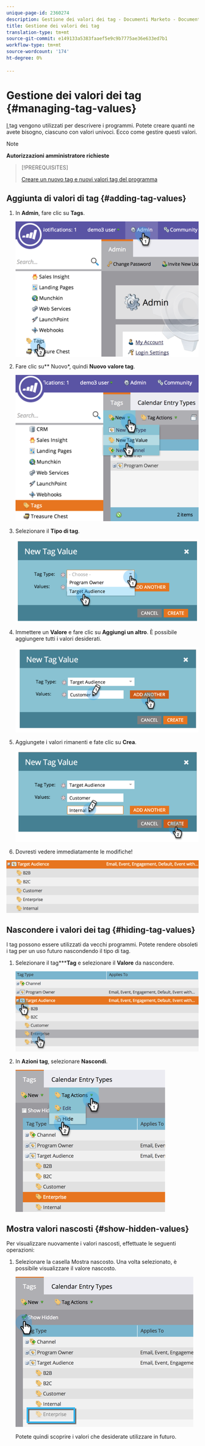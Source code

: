 ```yaml
---
unique-page-id: 2360274
description: Gestione dei valori dei tag - Documenti Marketo - Documentazione prodotto
title: Gestione dei valori dei tag
translation-type: tm+mt
source-git-commit: e149133a5383faaef5e9c9b7775ae36e633ed7b1
workflow-type: tm+mt
source-wordcount: '174'
ht-degree: 0%

---
```



# Gestione dei valori dei tag {#managing-tag-values}

[I ](../../../product-docs/core-marketo-concepts/programs/working-with-programs/understanding-tags.md) tag vengono utilizzati per descrivere i programmi. Potete creare quanti ne avete bisogno, ciascuno con valori univoci. Ecco come gestire questi valori.

>[!NOTE]
>
>**Autorizzazioni amministratore richieste**

>[!PREREQUISITES]
>
>[Creare un nuovo tag e nuovi valori tag del programma](create-a-new-program-tag-and-tag-values.md)

## Aggiunta di valori di tag {#adding-tag-values}

1. In **Admin**, fare clic su **Tags**.

   ![](assets/image2014-9-24-12-3a24-3a55.png)

1. Fare clic su** Nuovo*, quindi **Nuovo valore tag**.

   ![](assets/image2014-9-24-12-3a25-3a23.png)

1. Selezionare il **Tipo di tag**.

   ![](assets/image2014-9-24-12-3a26-3a2.png)

1. Immettere un **Valore** e fare clic su **Aggiungi un altro**. È possibile aggiungere tutti i valori desiderati.

   ![](assets/image2014-9-24-12-3a26-3a27.png)

1. Aggiungete i valori rimanenti e fate clic su **Crea**.

   ![](assets/image2014-9-24-12-3a26-3a55.png)

1. Dovresti vedere immediatamente le modifiche!

![](assets/image2014-9-24-12-3a27-3a34.png)

## Nascondere i valori dei tag {#hiding-tag-values}

I tag possono essere utilizzati da vecchi programmi. Potete rendere obsoleti i tag per un uso futuro nascondendo il tipo di tag.

1. Selezionare il tag*****Tag** e selezionare il **Valore** da nascondere.

   ![](assets/image2014-9-24-12-3a28-3a25.png)

1. In **Azioni tag**, selezionare **Nascondi**.

   ![](assets/image2014-9-24-12-3a29-3a4.png)

## Mostra valori nascosti {#show-hidden-values}

Per visualizzare nuovamente i valori nascosti, effettuate le seguenti operazioni:

1. Selezionare la casella Mostra nascosto. Una volta selezionato, è possibile visualizzare il valore nascosto.

   ![](assets/image2014-9-24-12-3a29-3a58.png)

   Potete quindi scoprire i valori che desiderate utilizzare in futuro.


